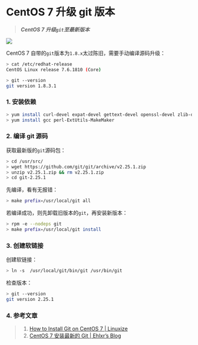 # CentOS 7 升级 git 版本

> **_CentOS 7 升级`git`至最新版本_**

![](https://abelsu7.top/2020/03/05/centos7-update-git-version/cover.jpg)

CentOS 7 自带的`git`版本为`1.8.x`太过陈旧，需要手动编译源码升级：

```bash
> cat /etc/redhat-release
CentOS Linux release 7.6.1810 (Core)

> git --version
git version 1.8.3.1
```


### 1. 安装依赖

```bash
> yum install curl-devel expat-devel gettext-devel openssl-devel zlib-devel
> yum install gcc perl-ExtUtils-MakeMaker
```

### 2. 编译 git 源码

获取最新版的`git`源码包：

```bash
> cd /usr/src/
> wget https://github.com/git/git/archive/v2.25.1.zip
> unzip v2.25.1.zip && rm v2.25.1.zip
> cd git-2.25.1
```

先编译，看有无报错：

```bash
> make prefix=/usr/local/git all
```


若编译成功，则先卸载旧版本的`git`，再安装新版本：

```bash
> rpm -e --nodeps git
> make prefix=/usr/local/git install
```

### 3. 创建软链接

创建软链接：

```bash
> ln -s  /usr/local/git/bin/git /usr/bin/git
```

检查版本：

```bash
> git --version
git version 2.25.1
```

### 4. 参考文章

> 1.  [How to Install Git on CentOS 7 | Linuxize](https://linuxize.com/post/how-to-install-git-on-centos-7/)
> 2.  [CentOS 7 安装最新的 Git | Ehlxr’s Blog](https://ehlxr.me/2016/07/30/CentOS-7-%E5%AE%89%E8%A3%85%E6%9C%80%E6%96%B0%E7%9A%84-Git/)